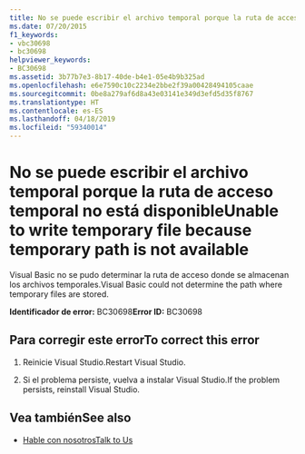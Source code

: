 ```yaml
---
title: No se puede escribir el archivo temporal porque la ruta de acceso temporal no está disponible
ms.date: 07/20/2015
f1_keywords:
- vbc30698
- bc30698
helpviewer_keywords:
- BC30698
ms.assetid: 3b77b7e3-8b17-40de-b4e1-05e4b9b325ad
ms.openlocfilehash: e6e7590c10c2234e2bbe2f39a00428494105caae
ms.sourcegitcommit: 0be8a279af6d8a43e03141e349d3efd5d35f8767
ms.translationtype: HT
ms.contentlocale: es-ES
ms.lasthandoff: 04/18/2019
ms.locfileid: "59340014"
---
```

# <a name="unable-to-write-temporary-file-because-temporary-path-is-not-available"></a><span data-ttu-id="7f15e-102">No se puede escribir el archivo temporal porque la ruta de acceso temporal no está disponible</span><span class="sxs-lookup"><span data-stu-id="7f15e-102">Unable to write temporary file because temporary path is not available</span></span>
<span data-ttu-id="7f15e-103">Visual Basic no se pudo determinar la ruta de acceso donde se almacenan los archivos temporales.</span><span class="sxs-lookup"><span data-stu-id="7f15e-103">Visual Basic could not determine the path where temporary files are stored.</span></span>  
  
 <span data-ttu-id="7f15e-104">**Identificador de error:** BC30698</span><span class="sxs-lookup"><span data-stu-id="7f15e-104">**Error ID:** BC30698</span></span>  
  
## <a name="to-correct-this-error"></a><span data-ttu-id="7f15e-105">Para corregir este error</span><span class="sxs-lookup"><span data-stu-id="7f15e-105">To correct this error</span></span>  
  
1. <span data-ttu-id="7f15e-106">Reinicie Visual Studio.</span><span class="sxs-lookup"><span data-stu-id="7f15e-106">Restart Visual Studio.</span></span>  
  
2. <span data-ttu-id="7f15e-107">Si el problema persiste, vuelva a instalar Visual Studio.</span><span class="sxs-lookup"><span data-stu-id="7f15e-107">If the problem persists, reinstall Visual Studio.</span></span>  
  
## <a name="see-also"></a><span data-ttu-id="7f15e-108">Vea también</span><span class="sxs-lookup"><span data-stu-id="7f15e-108">See also</span></span>

- [<span data-ttu-id="7f15e-109">Hable con nosotros</span><span class="sxs-lookup"><span data-stu-id="7f15e-109">Talk to Us</span></span>](/visualstudio/ide/talk-to-us)
